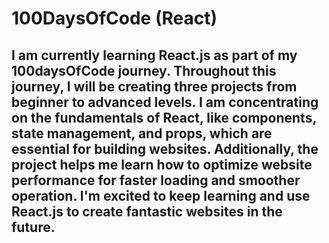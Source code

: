 # 100DaysOfCode (React)

## I am currently learning React.js as part of my 100daysOfCode journey. Throughout this journey, I will be creating three projects from beginner to advanced levels. I am concentrating on the fundamentals of React, like components, state management, and props, which are essential for building websites. Additionally, the project helps me learn how to optimize website performance for faster loading and smoother operation. I'm excited to keep learning and use React.js to create fantastic websites in the future.
